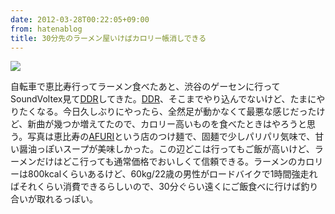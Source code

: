 ```yaml
---
date: 2012-03-28T00:22:05+09:00
from: hatenablog
title: 30分先のラーメン屋いけばカロリー帳消しできる
---
```


<p><img src="http://dl.dropbox.com/u/5978869/image/20120328_000258.png" class="frame" /></p><p>自転車で恵比寿行ってラーメン食べたあと、渋谷のゲーセンに行ってSoundVoltex見て<a class="keyword" href="http://d.hatena.ne.jp/keyword/DDR">DDR</a>してきた。<a class="keyword" href="http://d.hatena.ne.jp/keyword/DDR">DDR</a>、そこまでやり込んでないけど、たまにやりたくなる。今日久しぶりにやったら、全然足が動かなくて最悪な感じだったけど、新曲が幾つか増えてたので、カロリー高いものを食べたときはやろうと思う。写真は恵比寿の<a class="keyword" href="http://d.hatena.ne.jp/keyword/AFURI">AFURI</a>という店のつけ麺で、固麺で少しパリパリ気味で、甘い醤油っぽいスープが美味しかった。この辺どこは行ってもご飯が高いけど、ラーメンだけはどこ行っても通常価格でおいしくて信頼できる。ラーメンのカロリーは800kcalくらいあるけど、60kg/22歳の男性がロードバイクで1時間強走ればそれくらい消費できるらしいので、30分ぐらい遠くにご飯食べに行けば釣り合いが取れるっぽい。</p>

